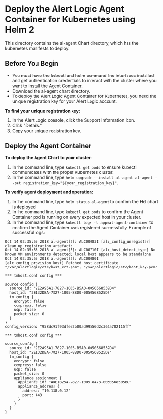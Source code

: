 # Deploy the Alert Logic Agent Container for Kubernetes using Helm 2

This directory contains the al-agent Chart directory, which has the kubernetes manifests to deploy.

## Before You Begin
- You must have the kubectl and helm command line interfaces installed and get authentication credentials to interact with the cluster where you want to install the Agent Container.
- Download the al-agent chart directory.
- To deploy the Alert Logic Agent Container for Kubernetes, you need the unique registration key for your Alert Logic account.

**To find your unique registration key:**
1. In the Alert Logic console, click the Support Information icon.
2. Click "Details."
3. Copy your unique registration key.

## Deploy the Agent Container
**To deploy the Agent Chart to your cluster:**
1. In the command line, type ```kubectl get pods``` to ensure kubectl communicates with the proper Kubernetes cluster.
2. In the command line, type ```helm upgrade --install al-agent al-agent --set registration_key="${your_registration_key}"```.

**To verify agent deployment and operation:**
1. In the command line, type ```helm status al-agent``` to confirm the Hel chart is deployed.
2. In the command line, type ```kubectl get pods``` to confirm the Agent Container pod is running on every expected host in your cluster.
3. In the command line, type ```kubectl logs -l app=al-agent-container``` to confirm the Agent Container was registered successfully. Example of successful logs:

```
Oct 14 02:35:55 2018 al-agent[5]: ALC00083I [alc_config_unregister] clean up registration artefacts
Oct 14 02:35:55 2018 al-agent[5]: ALC00710I [alc_host_detect_type] No known VM environments detected; local host appears to be standalone
Oct 14 02:35:55 2018 al-agent[5]: ALC00080I [alc_config_provision_host] Fetched host certificate "/var/alertlogic/etc/host_crt.pem", "/var/alertlogic/etc/host_key.pem"

*** tmhost.conf config ***

source_config {
  source_id: "2E2A95A1-7827-1005-B5A0-0050568532D4"
  host_id: "2E132DBA-7827-1005-8BD0-0050568525D9"
  tm_config {
    encrypt: false
    compress: false
    udp: false
    packet_size: 0
  }
}
config_version: "958dc91f93dfee2b00ad99556d2c365a702115ff"

*** tmhost.conf config ***

source_config {
  source_id: "2E2A95A1-7827-1005-B5A0-0050568532D4"
  host_id: "2E132DBA-7827-1005-8BD0-0050568525D9"
  tm_config {
    encrypt: false
    compress: false
    udp: false
    packet_size: 0
    appliance_assignment {
      appliance_id: "ABE1B254-7827-1005-8473-0050568505BC"
      appliance_address {
        address: "10.138.0.12"
        port: 443
      }
    }
  }
}
```
